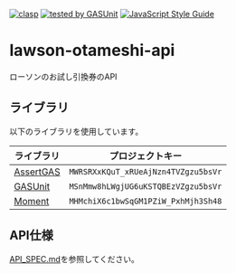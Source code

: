 [![clasp](https://img.shields.io/badge/built%20with-clasp-4285f4.svg)](https://github.com/google/clasp)
[![tested by GASUnit](https://img.shields.io/badge/tested%20by-GASUnit-%234285F1)](https://github.com/gasunit/GASUnit)
[![JavaScript Style Guide](https://img.shields.io/badge/code_style-standard-brightgreen.svg)](https://standardjs.com)

# lawson-otameshi-api
ローソンのお試し引換券のAPI

## ライブラリ
以下のライブラリを使用しています。

|ライブラリ|プロジェクトキー|
|---|---|
|[AssertGAS](https://github.com/gasunit/AssertGAS)|`MWRSRXxKQuT_xRUeAjNzn4TVZgzu5bsVr`|
|[GASUnit](https://github.com/gasunit/GASUnit)|`MSnMmw8hLWgjUG6uKSTQBEzVZgzu5bsVr`|
|[Moment](https://momentjs.com/)|`MHMchiX6c1bwSqGM1PZiW_PxhMjh3Sh48`|

## API仕様
[API_SPEC.md](API_SPEC.md)を参照してください。
